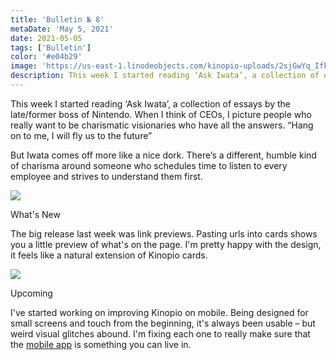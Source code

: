 ```yaml
---
title: 'Bulletin № 8'
metaDate: 'May 5, 2021'
date: 2021-05-05
tags: ['Bulletin']
color: '#e04b29'
image: 'https://us-east-1.linodeobjects.com/kinopio-uploads/2sjGwYq_IfkpcOvtYAnzC/iu-1.jpeg'
description: This week I started reading ‘Ask Iwata’, a collection of essays by the late/former boss of Nintendo. When I think of CEOs, I picture people who really want to be charismatic visionaries who have all the answers. “Hang on to me, I will fly us to the future”
---
```


  <p>This week I started reading ‘Ask Iwata’, a collection of essays by the late/former boss of Nintendo. When I think of CEOs, I picture people who really want to be charismatic visionaries who have all the answers. “Hang on to me, I will fly us to the future” </p>

  <p>But Iwata comes off more like a nice dork. There’s a different, humble kind of charisma around someone who schedules time to listen to every employee and strives to understand them first.</p>

  <p>
    <img src="https://us-east-1.linodeobjects.com/kinopio-uploads/2sjGwYq_IfkpcOvtYAnzC/iu-1.jpeg"/>
  </p>

  <p>
    <span class="badge info">What's New</span>
  </p>
  <!-- 🛶 -->
  <p>
    The big release last week was link previews. Pasting urls into cards shows you a little preview of what's on the page. I'm pretty happy with the design, it feels like a natural extension of Kinopio cards.
  </p>
  <p>
    <img src="https://us-east-1.linodeobjects.com/kinopio-uploads/6dKCFOQcfAk7yPz9pCsyN/original-42c5b38d3b2a9ee99f749c5d6980313e.png"/>
  </p>

  <p>
    <span class="badge info">Upcoming</span>
  </p>
    <!-- 🛶 -->
  <p>
    I've started working on improving Kinopio on mobile. Being designed for small screens and touch from the beginning, it's always been usable – but weird visual glitches abound. I'm fixing each one to really make sure that the <a href="https://help.kinopio.club/posts/apps/">mobile app</a> is something you can live in.
  </p>
